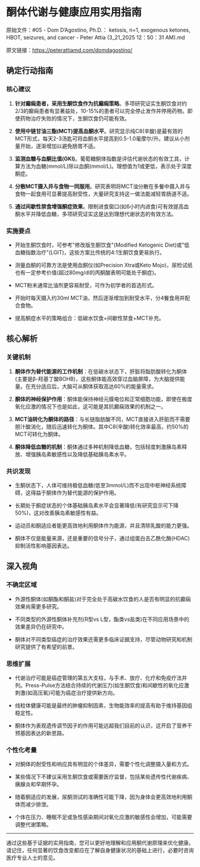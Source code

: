# 酮体代谢与健康应用实用指南

原始文件：#05 - Dom D’Agostino, Ph.D.： ketosis, n=1, exogenous ketones, HBOT, seizures, and cancer - Peter Attia (3_21_2025 12：50：31 AM).md

原文链接：https://peterattiamd.com/domdagostino/

## 确定行动指南

### 核心建议

1. **针对癫痫患者，采用生酮饮食作为抗癫痫策略**。多项研究证实生酮饮食对约2/3的癫痫患者有显著益处，10-15%的患者可以完全停止发作并停用药物。即使药物治疗失败的情况下，生酮饮食仍可能有效。

2. **使用中链甘油三酯(MCT)提高血酮水平**。研究显示纯C8(辛酸)是最有效的MCT形式，每天2-3汤匙可将血酮水平提高到0.5-1.0毫摩尔/升。建议从小剂量开始，逐渐增加以避免肠胃不适。

3. **监测血糖与血酮比值(GKI)**。葡萄糖酮体指数是评估代谢状态的有效工具，计算方法为血糖(mmol/L)除以血酮(mmol/L)。理想值为1或更低，表示处于深度酮症。

4. **分散MCT摄入并与食物一同服用**。研究表明将MCT油分散在多餐中摄入并与食物一起食用可显著提高耐受性，大量研究支持这一做法能减轻胃肠道不适。

5. **通过间歇性禁食增强酮症效果**。限制进食窗口(如6小时内进食)可有效提高血酮水平并降低血糖，多项研究证实这是达到理想代谢状态的有效方法。

### 实施要点

- 开始生酮饮食时，可参考"修改版生酮饮食"(Modified Ketogenic Diet)或"低血糖指数治疗"(LGIT)，这些方案比传统的4:1生酮饮食更易执行。

- 测量血酮的可靠方法是使用血酮仪(如Precision Xtra或Keto Mojo)，尿检试纸也有一定参考价值(超过80mg/dl的丙酮酸表明可能处于酮症)。

- MCT粉末通常比油剂更容易耐受，可作为初学者的首选形式。

- 开始时每天摄入约30ml MCT油，然后逐渐增加到耐受水平，分4餐食用并配合食物。

- 提高酮症水平的策略组合：低碳水饮食+间歇性禁食+MCT补充。

## 核心解析

### 关键机制

1. **酮体作为替代能源的工作机制**：在低碳水状态下，肝脏将脂肪酸转化为酮体(主要是β-羟基丁酸BOHB)，这些酮体能高效穿过血脑屏障，为大脑提供能量。在充分适应后，大脑可从酮体获取高达60%的能量需求。

2. **酮体的神经保护作用**：酮体能保持神经元膜电位和正常细胞功能，即使在极度氧化应激的情况下也是如此，这可能是其抗癫痫效果的机制之一。

3. **MCT油转化为酮体的路径**：与长链脂肪酸不同，MCT直接进入肝脏而不需要胆汁酸消化，随后迅速转化为酮体。其中C8(辛酸)转化效率最高，约50%的MCT可转化为酮体。

4. **酮体降低血糖的机制**：酮体通过多种机制降低血糖，包括轻度刺激胰岛素释放、增强胰岛素敏感性以及降低基础胰岛素水平。

### 共识发现

- 生酮状态下，人体可维持极低血糖(低至3mmol/L)而不出现中枢神经系统障碍，这得益于酮体作为替代能源的保护作用。

- 长期处于酮症状态的个体基础胰岛素水平会显著降低(有研究显示可下降50%)，这对改善胰岛素敏感性有益。

- 运动员和酮适应者能更高效地利用酮体作为能源，并且清除乳酸的能力更强。

- 酮体不仅是能量来源，还是重要的信号分子，通过组蛋白去乙酰化酶(HDAC)抑制活性影响基因表达。

## 深入视角

### 不确定区域

- 外源性酮体(如酮酯和酮盐)对于完全处于高碳水饮食的人是否有明显的抗癫痫效果尚需更多研究。

- 不同类型的外源性酮体补充剂(R型vs L型，酯类vs盐类)在不同应用场景中的效果差异仍在研究中。

- 酮体对不同类型癌症的治疗效果还需更多临床证据支持，尽管动物研究和机制研究提供了有希望的前景。

### 思维扩展

- 代谢治疗可能是癌症管理的第五大支柱，与手术、放疗、化疗和免疫疗法并列。Press-Pulse方法结合持续的代谢压力(如生酮饮食)和间歇性的氧化应激刺激(如高压氧)可能为癌症治疗提供新方向。

- 线粒体健康可能是最终的肿瘤抑制因素，生物能效率的提高有助于维持基因组稳定性。

- 酮体作为表观遗传调节因子的作用可能远超我们目前的认识，这开启了营养干预基因表达的新思路。

### 个性化考量

- 对酮体的耐受性和响应具有明显的个体差异，需要个性化调整摄入量和方式。

- 某些情况下不建议采用生酮饮食或需要医疗监督，包括某些遗传性代谢疾病、胰腺炎和早期怀孕。

- 随着酮适应的发展，尿酮测试的准确性可能下降，因为身体会更高效地利用酮体而减少排泄。

- 个体在压力、睡眠不足或急性感染期间对氧化应激的敏感性会增加，可能需要调整代谢策略。

---

通过这些基于证据的实用指南，您可以更好地理解和应用酮代谢原理来优化健康。请记住，任何显著的饮食改变都应在了解自身健康状况的基础上进行，必要时咨询医疗专业人士的意见。